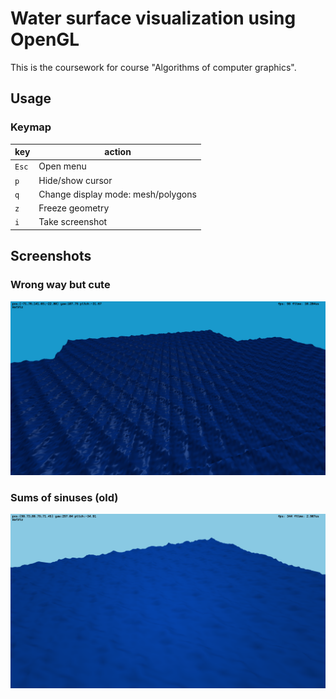 # Water surface visualization using OpenGL

This is the coursework for course "Algorithms of computer graphics".

## Usage

### Keymap

| key   | action                             |
|-------|------------------------------------|
| `Esc` | Open menu                          |
| `p`   | Hide/show cursor                   |
| `q`   | Change display mode: mesh/polygons |
| `z`   | Freeze geometry                    |
| `i`   | Take screenshot                    |

## Screenshots

### Wrong way but cute

<img src="./docs/wrongButPretty1.png">

### Sums of sinuses (old)

<img src="./docs/image1.png">
